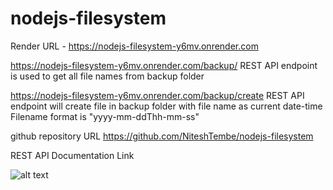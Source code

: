 # nodejs-filesystem

Render URL -  https://nodejs-filesystem-y6mv.onrender.com

  https://nodejs-filesystem-y6mv.onrender.com/backup/
    REST API endpoint is used to get all file names from backup folder
  
  https://nodejs-filesystem-y6mv.onrender.com/backup/create
    REST API endpoint will create file in backup folder with file name as current date-time
    Filename format is "yyyy-mm-ddThh-mm-ss"

github repository URL 
  https://github.com/NiteshTembe/nodejs-filesystem
  

REST API Documentation Link
  
![alt text](https://documenter.getpostman.com/view/26861485/2s93XyT31S?raw=true)
